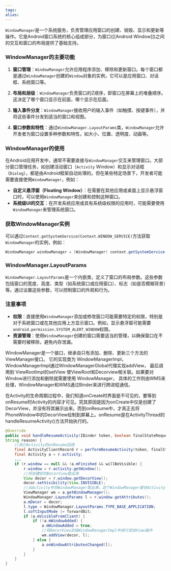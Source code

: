 ```yaml
---
tags: 
alias:
---
```


`WindowManager`是一个系统服务，负责管理应用窗口的创建、销毁、显示和更新等操作。它是Android窗口系统的核心组成部分，为窗口([[Android Window]])之间的交互和窗口的布局提供了基础支持。

### WindowManager的主要功能

1. **窗口管理**：`WindowManager`允许应用程序添加、移除和更新窗口。每个窗口都是通过`WindowManager`创建的`Window`对象的实例，它可以是应用窗口、对话框、系统窗口等。
    
2. **布局和层级**：`WindowManager`负责窗口的Z顺序，即窗口在屏幕上的堆叠顺序。这决定了哪个窗口显示在前面，哪个显示在后面。
    
3. **输入事件分发**：`WindowManager`接收用户的输入事件（如触摸、按键事件），并将这些事件分发到适当的窗口和视图。
    
4. **窗口参数和特性**：通过`WindowManager.LayoutParams`类，`WindowManager`允许开发者为窗口设置多种参数和特性，如大小、位置、透明度、动画等。
    

### WindowManager的使用

在Android应用开发中，通常不需要直接与`WindowManager`交互来管理窗口。大部分窗口管理任务，如创建活动窗口（`Activity` Window）和显示对话框（`Dialog`），都是由Android框架自动处理的。但在某些特定场景下，开发者可能需要直接使用`WindowManager`，例如：

- **自定义悬浮窗（Floating Window）**：在需要在其他应用或桌面上显示悬浮窗口时，可以使用`WindowManager`来创建和控制这种窗口。
- **系统级UI的交互**：在开发系统应用或具有系统级权限的应用时，可能需要使用`WindowManager`来管理系统窗口。

### 获取WindowManager实例

可以通过`Context.getSystemService(Context.WINDOW_SERVICE)`方法获取`WindowManager`的实例，例如：

```java
WindowManager windowManager = (WindowManager) context.getSystemService(Context.WINDOW_SERVICE);
```

### WindowManager.LayoutParams

`WindowManager.LayoutParams`是一个内嵌类，定义了窗口的布局参数。这些参数包括窗口的宽度、高度、类型（如系统窗口或应用窗口）、标志（如是否模糊背景）等。通过设置这些参数，可以控制窗口的外观和行为。

### 注意事项

- **权限**：直接使用`WindowManager`添加或修改窗口可能需要特定的权限，特别是对于系统窗口或在其他应用上方显示窗口。例如，显示悬浮窗可能需要`android.permission.SYSTEM_ALERT_WINDOW`权限。
- **资源管理**：使用`WindowManager`创建的窗口需要适当的管理，以确保窗口在不需要时被移除，避免内存泄漏。


WindowManager是一个接口，继承自只有添加、删除、更新三个方法的ViewManager接口。 它的实现类为 WindowManagerImpl，WindowManagerImpl通过WindowManagerGlobal代理实现addView， 最后调用到 ViewRootImpl的setView 使ViewRoot和Decorview相关联。如果要对Window进行添加和删除就需要使用 WindowManager， 具体的工作则由WMS来处理，WindowManager和WMS通过Binder来进行跨进程通信。


在Activity的生命周期过程中，我们知道onCreate时界面是不可见的，要等到onResume时Activity的内容才可见。究其原因是因为onCreate中仅是创建了DecorView，并没有将其展示出来。而到onResume中，才真正去将PhoneWindow中的DecorView绘制到屏幕上。onResume是在ActivityThread的handleResumeActivity()方法开始执行的。

```java
@Override
public void handleResumeActivity(IBinder token, boolean finalStateRequest, boolean isForward,
String reason) {
    //执行Activity的onResume回调
    final ActivityClientRecord r = performResumeActivity(token, finalStateRequest, reason);
    final Activity a = r.activity;
    ...
    if (r.window == null && !a.mFinished && willBeVisible) {
        r.window = r.activity.getWindow();
        //将创建好的DecorView取出来
        View decor = r.window.getDecorView();
        decor.setVisibility(View.INVISIBLE);
        //从Activity中将WindowManager取出来，这个WindowManager是在Activity的attach方法中就初始化好了的，它是WindowManagerImpl
        ViewManager wm = a.getWindowManager();
        WindowManager.LayoutParams l = r.window.getAttributes();
        a.mDecor = decor;
        l.type = WindowManager.LayoutParams.TYPE_BASE_APPLICATION;
        l.softInputMode |= forwardBit;
        if (a.mVisibleFromClient) {
            if (!a.mWindowAdded) {
                a.mWindowAdded = true;
                //将DecorView交给WindowManagerImpl中进行添加View操作
                wm.addView(decor, l);
            } else {
                a.onWindowAttributesChanged(l);
            }
        }
    }
}
```

